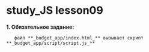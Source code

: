# study_JS lesson09
**1. Обязательное задание:**

  
    
       файл **_budget_app/index.html_** вызывает скрипт **_budget_app/script/script.js_**

